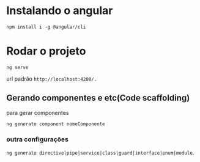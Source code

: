# Instalando o angular

`npm install i -g @angular/cli`

# Rodar o projeto 

`ng serve`

url padrão `http://localhost:4200/.` 

## Gerando componentes e etc(Code scaffolding)

para gerar componentes
 
`ng generate component nomeComponente` 
 
 
### outra configurações
 `ng generate directive|pipe|service|class|guard|interface|enum|module`.
